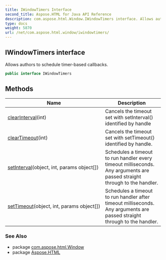 ```yaml
---
title: IWindowTimers Interface
second_title: Aspose.HTML for Java API Reference
description: com.aspose.html.Window.IWindowTimers interface. Allows authors to schedule timer-based callbacks
type: docs
weight: 5870
url: /net/com.aspose.html.window/iwindowtimers/
---
```

## IWindowTimers interface

Allows authors to schedule timer-based callbacks.

```java
public interface IWindowTimers
```

## Methods

| Name | Description |
| --- | --- |
| [clearInterval](../../com.aspose.html.window/iwindowtimers/clearinterval/)(int) | Cancels the timeout set with setInterval() identified by handle |
| [clearTimeout](../../com.aspose.html.window/iwindowtimers/cleartimeout/)(int) | Cancels the timeout set with setTimeout() identified by handle. |
| [setInterval](../../com.aspose.html.window/iwindowtimers/setinterval/)(object, int, params object[]) | Schedules a timeout to run handler every timeout milliseconds. Any arguments are passed straight through to the handler. |
| [setTimeout](../../com.aspose.html.window/iwindowtimers/settimeout/)(object, int, params object[]) | Schedules a timeout to run handler after timeout milliseconds. Any arguments are passed straight through to the handler. |

### See Also

* package [com.aspose.html.Window](../../com.aspose.html.window/)
* package [Aspose.HTML](../../)
